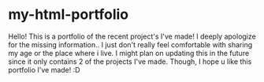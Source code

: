 # my-html-portfolio
Hello! This is a portfolio of the recent project's I've made! I deeply apologize for the missing information.. I just don't really feel comfortable with sharing my age or the place where i live. I might plan on updating this in the future since it only contains 2 of the projects I've made. Though, I hope u like this portfolio I've made! :D
